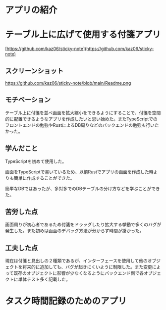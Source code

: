 # アプリの紹介

# テーブル上に広げて使用する付箋アプリ

[https://github.com/kaz06/sticky-note](https://github.com/kaz06/sticky-note)

## スクリーンショット
https://github.com/kaz06/sticky-note/blob/main/Readme.png

## モチベーション

テーブル上に付箋を並べ画面を拡大縮小をできるようにすることで、付箋を空間的に配置できるようなアプリを作成したいと思い始めた。またTypeScriptでのフロントエンドの勉強やRustによるDB周りなどのバックエンドの勉強も行いたかった。

## 学んだこと

TypeScriptを初めて使用した。

画面をTypeScriptで書いているため、以前Rustでアプリの画面を作成した時よりも簡単に作成することができた。

簡単なDBではあったが、多対多でのDBテーブルの分け方などを学ぶことができた。

## 苦労した点

画面周りが初心者であるため付箋をドラッグしたり拡大する挙動で多くのバグが発生した。また初めは画面のデバッグ方法が分からず時間が掛かった。

## 工夫した点

現在は付箋と見出しの２種類であるが、インターフェースを使用して他のオブジェクトを将来的に追加しても、バグが起きにくいように制限した。また変更によって既存のオブジェクトに影響が少なくなるようにバックエンド側で各オブジェクトに単体テスト多く記載した。

# タスク時間記録のためのアプリ
